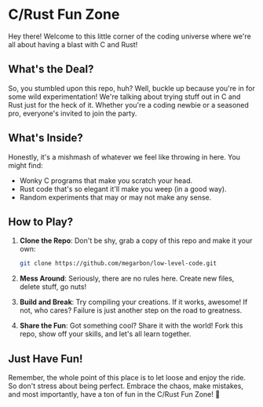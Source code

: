 # C/Rust Fun Zone

Hey there! Welcome to this little corner of the coding universe where we're all about having a blast with C and Rust!

## What's the Deal?

So, you stumbled upon this repo, huh? Well, buckle up because you're in for some wild experimentation! We're talking about trying stuff out in C and Rust just for the heck of it. Whether you're a coding newbie or a seasoned pro, everyone's invited to join the party.

## What's Inside?

Honestly, it's a mishmash of whatever we feel like throwing in here. You might find:

- Wonky C programs that make you scratch your head.
- Rust code that's so elegant it'll make you weep (in a good way).
- Random experiments that may or may not make any sense.

## How to Play?

1. **Clone the Repo**: Don't be shy, grab a copy of this repo and make it your own:

    ```bash
    git clone https://github.com/megarbon/low-level-code.git
    ```

2. **Mess Around**: Seriously, there are no rules here. Create new files, delete stuff, go nuts!

3. **Build and Break**: Try compiling your creations. If it works, awesome! If not, who cares? Failure is just another step on the road to greatness.

4. **Share the Fun**: Got something cool? Share it with the world! Fork this repo, show off your skills, and let's all learn together.

## Just Have Fun!

Remember, the whole point of this place is to let loose and enjoy the ride. So don't stress about being perfect. Embrace the chaos, make mistakes, and most importantly, have a ton of fun in the C/Rust Fun Zone! 🎉